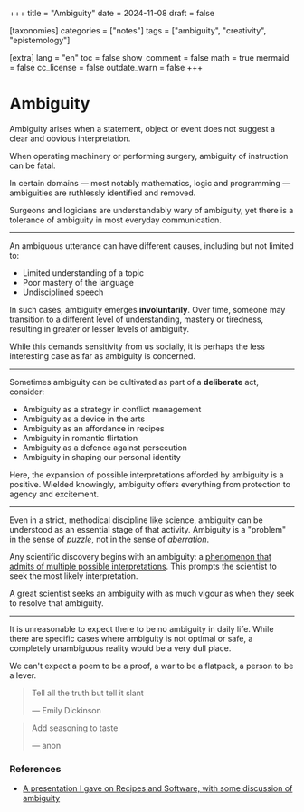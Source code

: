 +++
title = "Ambiguity"
date = 2024-11-08
draft = false

[taxonomies]
categories = ["notes"]
tags = ["ambiguity", "creativity", "epistemology"]

[extra]
lang = "en"
toc = false
show_comment = false
math = true
mermaid = false
cc_license = false
outdate_warn = false
+++

# Ambiguity

Ambiguity arises when a statement, object or event does not
suggest a clear and obvious interpretation.

When operating machinery or performing surgery, ambiguity of
instruction can be fatal.

In certain domains — most notably mathematics, logic and programming —
ambiguities are ruthlessly identified and removed.

Surgeons and logicians are understandably wary of ambiguity,
yet there is a tolerance of ambiguity in most everyday communication.

---

An ambiguous utterance can have different causes, including but not limited to:

* Limited understanding of a topic
* Poor mastery of the language
* Undisciplined speech

In such cases, ambiguity emerges **involuntarily**.
Over time, someone may transition to a different level of understanding,
mastery or tiredness, resulting in greater or lesser levels of ambiguity.

While this demands sensitivity from us socially, it is perhaps the less
interesting case as far as ambiguity is concerned.

---

Sometimes ambiguity can be cultivated as part of a **deliberate** act, consider:

* Ambiguity as a strategy in conflict management
* Ambiguity as a device in the arts
* Ambiguity as an affordance in recipes
* Ambiguity in romantic flirtation
* Ambiguity as a defence against persecution
* Ambiguity in shaping our personal identity

Here, the expansion of possible interpretations afforded by ambiguity is a positive.
Wielded knowingly, ambiguity offers everything from protection to agency and excitement.

---

Even in a strict, methodical discipline like science, ambiguity can be understood
as an essential stage of that activity.
Ambiguity is a "problem" in the sense of _puzzle_, not in the sense of _aberration_.

Any scientific discovery begins with an ambiguity:
a [phenomenon that admits of multiple possible interpretations](@/notes/inverseproblems.md).
This prompts the scientist to seek the most likely interpretation.

A great scientist seeks an ambiguity with as much vigour as when they
seek to resolve that ambiguity.

---

It is unreasonable to expect there to be no ambiguity in daily life.
While there are specific cases where ambiguity is not optimal or safe,
a completely unambiguous reality would be a very dull place.

We can't expect a poem to be a proof, a war to be a flatpack, a person to be a lever.

> Tell all the truth but tell it slant
>
> — Emily Dickinson

> Add seasoning to taste
>
> — anon


### References

- [A presentation I gave on Recipes and Software, with some discussion of ambiguity](https://www.youtube.com/watch?v=PW_gWv6OysM&list=PL-qBHd6_LXWYefHij0dJ7c9X-Q9QfFFFa&index=2)

